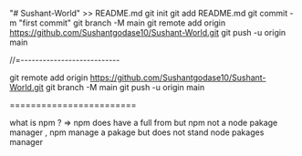  "# Sushant-World" >> README.md
git init
git add README.md
git commit -m "first commit"
git branch -M main
git remote add origin https://github.com/Sushantgodase10/Sushant-World.git
git push -u origin main



//=---------------------------

git remote add origin https://github.com/Sushantgodase10/Sushant-World.git
git branch -M main
git push -u origin main


========================

what is npm ?
=> npm does have a full from but npm  not a node pakage manager , npm manage a pakage but does not stand node  pakages manager
